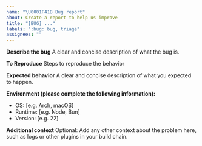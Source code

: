 ```yaml
---
name: "\U0001F41B Bug report"
about: Create a report to help us improve
title: "[BUG] ..."
labels: ":bug: bug, triage"
assignees: ""
---
```


**Describe the bug**
A clear and concise description of what the bug is.

**To Reproduce**
Steps to reproduce the behavior

**Expected behavior**
A clear and concise description of what you expected to happen.

**Environment (please complete the following information):**

- OS: [e.g. Arch, macOS]
- Runtime: [e.g. Node, Bun]
- Version: [e.g. 22]

**Additional context**
Optional: Add any other context about the problem here, such as logs or other plugins in your build chain.
